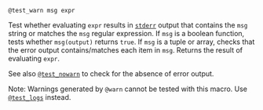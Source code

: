 ```
@test_warn msg expr
```

Test whether evaluating `expr` results in [`stderr`](@ref) output that contains the `msg` string or matches the `msg` regular expression.  If `msg` is a boolean function, tests whether `msg(output)` returns `true`.  If `msg` is a tuple or array, checks that the error output contains/matches each item in `msg`. Returns the result of evaluating `expr`.

See also [`@test_nowarn`](@ref) to check for the absence of error output.

Note: Warnings generated by `@warn` cannot be tested with this macro. Use [`@test_logs`](@ref) instead.
